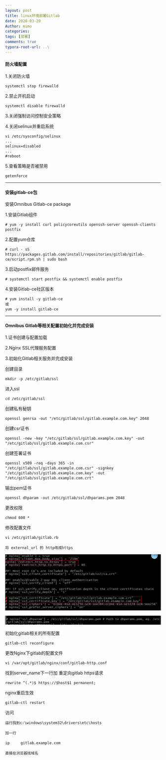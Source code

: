 ```yaml
---
layout: post
title: linux环境部署Gitlab
date: 2020-03-20
Author: mimo
categories: 
tags: [部署]
comments: true
typora-root-url: ..\
---
```


#### 防火墙配置

1.关闭防火墙

```
systemctl stop firewalld
```

2.禁止开机启动

```
systemctl disable firewalld
```

3.关闭强制访问控制安全策略

4.关闭selinux并重启系统

```
vi /etc/sysconfig/selinux
...
selinux=disabled
...
#reboot
```

5.查看策略是否被禁用

```
getenforce
```

------

#### 安装gitlab-ce包

安装Omnibus Gitlab-ce package

1.安装Gitlab组件

```
# yum -y install curl policycoreutils openssh-server openssh-clients postfix
```

2.配置yum仓库

```
# curl - sS https://packages.gitlab.com/install/repositories/gitlab/gitlab-ce/script.rpm.sh | sudo bash
```

3.启动postfix邮件服务

```
# systemctl start postfix && systemctl enable postfix
```

4.安装Gitlab-ce社区版本

```
# yum install -y gitlab-ce
或
yum -y install gitlab-ce
```

------

#### Omnibus Gitlab等相关配置初始化并完成安装

1.证书创建与配置加载

2.Nginx SSL代理服务配置

3.初始化Gitlab相关服务并完成安装

创建目录

```
mkdir -p /etc/gitlab/ssl
```

进入ssl

```
cd /etc/gitlab/ssl
```

创建私有秘钥

```
openssl genrsa -out "/etc/gitlab/ssl/gitlab.example.com.key" 2048
```

创建csr证书

```
openssl -new -key "/etc/gitlab/ssl/gitlab.example.com.key" -out "/etc/gitlab/ssl/gitlab.example.com.csr"
```

创建签署证书

```
openssl x509 -req -days 365 -in "/etc/gitlab/ssl/gitlab.example.com.csr" -signkey "/etc/gitlab/ssl/gitlab.example.com.key" -out "/etc/gitlab/ssl/gitlab.example.com.crt"
```

输出pem证书

```
openssl dhparam -out /etc/gitlab/ssl/dhparams.pem 2048
```

更改权限

```
chmod 600 *
```

修改配置文件

```
vi /etc/gitlab/gitlab.rb

将 external_url 的 http改成https
```

![1583133872239](/document_image/1583133872239.png)

![1583133922689](/document_image/1583133922689.png)

初始化gitlab相关的所有配置

```
gitlab-ctl reconfigure
```

更改Nginx下gitlab的配置文件

```
vi /var/opt/gitlab/nginx/conf/gitlab-http.conf
```

找到server_name下一行加 重定向gitlab https请求

```
rewrite ^(.*)$ https://$host$1 permanent;
```

nginx重启生效

```
gitlab-ctl restart
```

访问

```
运行找到c:\windows\system32\drivers\etc\hosts

加一行

ip     gitlab.example.com

直接在浏览器找域名
```